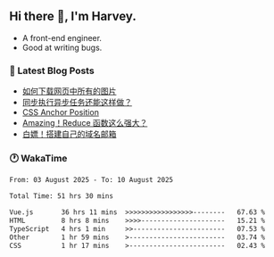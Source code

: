## Hi there 👋, I'm Harvey.

- A front-end engineer.
- Good at writing bugs.

### 📖 Latest Blog Posts
<!-- BLOG-POST-LIST:START -->
- [如何下载网页中所有的图片](https://blog.izou.top/posts/download-page-img/)
- [同步执行异步任务还能这样做？](https://blog.izou.top/posts/sync-executed/)
- [CSS Anchor Position](https://blog.izou.top/posts/css-anchor/)
- [Amazing！Reduce 函数这么强大？](https://blog.izou.top/posts/reduce-usage/)
- [白嫖！搭建自己的域名邮箱](https://blog.izou.top/posts/domain-mail/)
<!-- BLOG-POST-LIST:END -->

### 🕐 WakaTime
<!--START_SECTION:waka-->

```txt
From: 03 August 2025 - To: 10 August 2025

Total Time: 51 hrs 30 mins

Vue.js       36 hrs 11 mins  >>>>>>>>>>>>>>>>>--------   67.63 %
HTML         8 hrs 8 mins    >>>>---------------------   15.21 %
TypeScript   4 hrs 1 min     >>-----------------------   07.53 %
Other        1 hr 59 mins    >------------------------   03.74 %
CSS          1 hr 17 mins    >------------------------   02.43 %
```

<!--END_SECTION:waka-->
